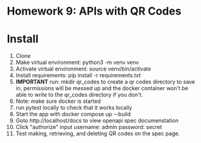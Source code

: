 # Homework 9: APIs with QR Codes
# Install
1. Clone
2. Make virtual environment:  python3 -m venv venv
3. Activate virtual environment: source venv/bin/activate
4. Install requirements: pip install -r requirements.txt
5. **IMPORTANT** run: mkdir qr_codes to create a qr codes directory to save in, permissions will be messed up and the docker container won't be able to write to the qr_codes directory if you don't.
6. Note: make sure docker is started
7. run pytest locally to check that it works locally
8. Start the app with docker compose up --build
9. Goto http://localhost/docs to view openapi spec documenstation
10. Click "authorize" input username: admin password: secret
11. Test making,  retrieving, and deleting QR codes on the spec page.